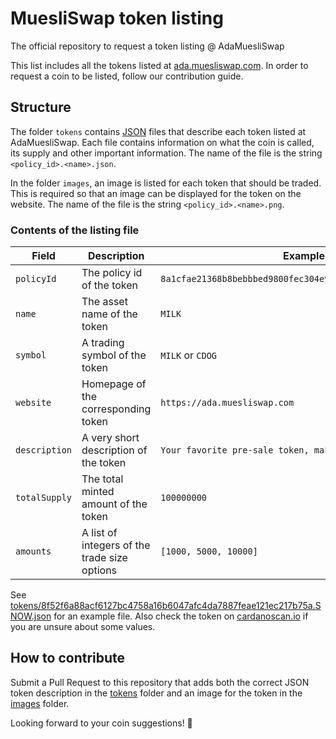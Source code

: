 # MuesliSwap token listing

The official repository to request a token listing @ AdaMuesliSwap

This list includes all the tokens listed at [ada.muesliswap.com](https://ada.muesliswap.com).
In order to request a coin to be listed, follow our contribution guide.

## Structure

The folder `tokens` contains [JSON](https://en.wikipedia.org/wiki/JSON) files that describe each token listed at AdaMuesliSwap.
Each file contains information on what the coin is called, its supply and other important information.
The name of the file is the string `<policy_id>.<name>.json`.

In the folder `images`, an image is listed for each token that should be traded.
This is required so that an image can be displayed for the token on the website.
The name of the file is the string `<policy_id>.<name>.png`.

### Contents of the listing file

| Field | Description | Example |
| ----- | ----------- | ------- |
| `policyId` | The policy id of the token | `8a1cfae21368b8bebbbed9800fec304e95cce39a2a57dc35e2e3ebaa` |
| `name` | The asset name of the token | `MILK` |
| `symbol` | A trading symbol of the token | `MILK` or `CDOG` |
| `website` | Homepage of the corresponding token | `https://ada.muesliswap.com` |
| `description` | A very short description of the token | `Your favorite pre-sale token, making you stronger` |
| `totalSupply` | The total minted amount of the token | `100000000` |
| `amounts` | A list of integers of the trade size options |`[1000, 5000, 10000]` |

See [tokens/8f52f6a88acf6127bc4758a16b6047afc4da7887feae121ec217b75a.SNOW.json](tokens/8f52f6a88acf6127bc4758a16b6047afc4da7887feae121ec217b75a.SNOW.json) for an example file.
Also check the token on [cardanoscan.io](https://cardanoscan.io/token/8a1cfae21368b8bebbbed9800fec304e95cce39a2a57dc35e2e3ebaa4d494c4b) if you are unsure about some values.

## How to contribute

Submit a Pull Request to this repository  that adds both the correct JSON token description in the [tokens](tokens) folder and an image for the token in the [images](images) folder.

Looking forward to your coin suggestions! 🥣
